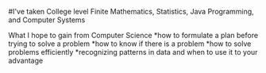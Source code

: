 #I've taken College level Finite Mathematics, Statistics, Java Programming, and Computer Systems

What I hope to gain from Computer Science
*how to formulate a plan before trying to solve a problem
*how to know if there is a problem
*how to solve problems efficiently
*recognizing patterns in data and when to use it to your advantage
